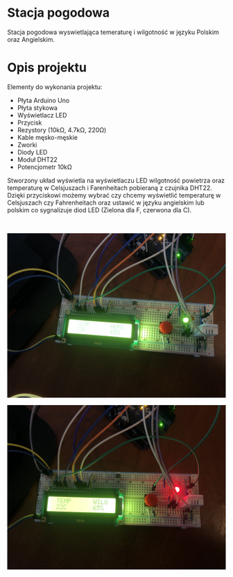 # Stacja pogodowa
Stacja pogodowa wyswietlająca temeraturę i wilgotność w języku Polskim oraz Angielskim.
# Opis projektu
 Elementy do wykonania projektu:
 - Płyta Arduino Uno
 - Płyta stykowa
 - Wyświetlacz LED
 - Przycisk
 - Rezystory (10kΩ, 4.7kΩ, 220Ω)
 - Kable męsko-męskie
 - Zworki 
 - Diody LED
 - Moduł DHT22
 - Potencjometr 10kΩ
 
Stworzony układ wyświetla na wyświetlaczu LED wilgotność powietrza oraz temperaturę w Celsjuszach i Farenheitach pobieraną z czujnika DHT22. Dzięki przyciskowi możemy wybrać czy chcemy wyświetlić temperaturę  w Celsjuszach czy Fahrenheitach oraz ustawić w języku angielskim lub polskim co sygnalizuje diod LED (Zielona dla F, czerwona dla C).




``` cpp



```

















![img](./zdj2.jpg)



![img](./zdj1.jpg)
